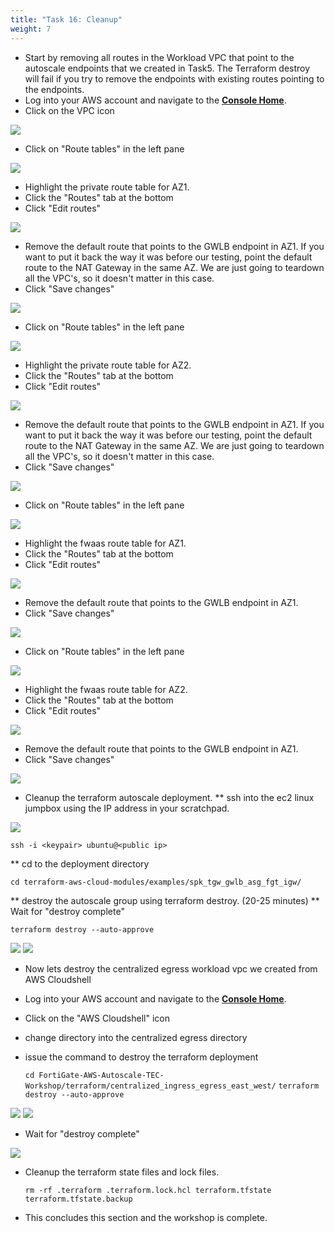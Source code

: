 ```yaml
---
title: "Task 16: Cleanup"
weight: 7
---
```


* Start by removing all routes in the Workload VPC that point to the autoscale endpoints that we created in Task5. The Terraform destroy will fail if you try to remove the endpoints with existing routes pointing to the endpoints. 
* Log into your AWS account and navigate to the [**Console Home**](https://us-west-2.console.aws.amazon.com/console/home?region=us-west-2#).
* Click on the VPC icon

![](image-t16-1.png)

* Click on "Route tables" in the left pane

![](image-t16-2.png)

* Highlight the private route table for AZ1.
* Click the "Routes" tab at the bottom
* Click "Edit routes"

![](image-t16-3.png)

* Remove the default route that points to the GWLB endpoint in AZ1. If you want to put it back the way it was before our testing, point the default route to the NAT Gateway in the same AZ. We are just going to teardown all the VPC's, so it doesn't matter in this case. 
* Click "Save changes"

![](image-t16-4.png)

* Click on "Route tables" in the left pane

![](image-t16-2.png)

* Highlight the private route table for AZ2.
* Click the "Routes" tab at the bottom
* Click "Edit routes"

![](image-t16-5.png)

* Remove the default route that points to the GWLB endpoint in AZ1. If you want to put it back the way it was before our testing, point the default route to the NAT Gateway in the same AZ. We are just going to teardown all the VPC's, so it doesn't matter in this case. 
* Click "Save changes"

![](image-t16-6.png)

* Click on "Route tables" in the left pane

![](image-t16-2.png)

* Highlight the fwaas route table for AZ1.
* Click the "Routes" tab at the bottom
* Click "Edit routes"

![](image-t16-7.png)

* Remove the default route that points to the GWLB endpoint in AZ1. 
* Click "Save changes"

![](image-t16-8.png)

* Click on "Route tables" in the left pane

![](image-t16-2.png)

* Highlight the fwaas route table for AZ2.
* Click the "Routes" tab at the bottom
* Click "Edit routes"

![](image-t16-9.png)

* Remove the default route that points to the GWLB endpoint in AZ1. 
* Click "Save changes"

![](image-t16-10.png)

* Cleanup the terraform autoscale deployment. 
** ssh into the ec2 linux jumpbox using the IP address in your scratchpad.

![](image-t16-11.png)

  ``` ssh -i <keypair> ubuntu@<public ip> ```

** cd to the deployment directory

  ``` cd terraform-aws-cloud-modules/examples/spk_tgw_gwlb_asg_fgt_igw/ ```

** destroy the autoscale group using terraform destroy. (20-25 minutes)
** Wait for "destroy complete"

  ``` terraform destroy --auto-approve ```

![](image-t16-12.png)
![](image-t16-13.png)

* Now lets destroy the centralized egress workload vpc we created from AWS Cloudshell
* Log into your AWS account and navigate to the [**Console Home**](https://us-west-2.console.aws.amazon.com/console/home?region=us-west-2#).
* Click on the "AWS Cloudshell" icon
* change directory into the centralized egress directory
* issue the command to destroy the terraform deployment

  ``` cd FortiGate-AWS-Autoscale-TEC-Workshop/terraform/centralized_ingress_egress_east_west/ ```
  ``` terraform destroy --auto-approve ```

![](image-t16-14.png)
![](image-t16-15.png)

* Wait for "destroy complete"

![](image-t16-16.png)

* Cleanup the terraform state files and lock files.

  ``` rm -rf .terraform .terraform.lock.hcl terraform.tfstate terraform.tfstate.backup ```

* This concludes this section and the workshop is complete.
